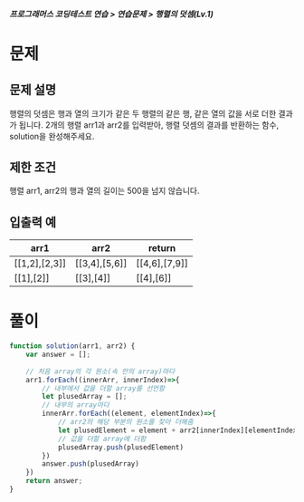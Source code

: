 ##### 프로그래머스 코딩테스트 연습 > 연습문제 > 행렬의 덧셈(Lv.1)
# 문제
## 문제 설명
행렬의 덧셈은 행과 열의 크기가 같은 두 행렬의 같은 행, 같은 열의 값을 서로 더한 결과가 됩니다. 2개의 행렬 arr1과 arr2를 입력받아, 행렬 덧셈의 결과를 반환하는 함수, solution을 완성해주세요.

## 제한 조건
행렬 arr1, arr2의 행과 열의 길이는 500을 넘지 않습니다.
## 입출력 예
|arr1	          |arr2	          |return
|---------------|---------------|---------------
|[[1,2],[2,3]]	|[[3,4],[5,6]]	|[[4,6],[7,9]]
|[[1],[2]]	    |[[3],[4]]	    |[[4],[6]]

# 풀이
```javascript
function solution(arr1, arr2) {
    var answer = [];
    
    // 처음 array의 각 원소(속 안의 array)마다
    arr1.forEach((innerArr, innerIndex)=>{
        // 내부에서 값을 더할 array를 선언함
        let plusedArray = [];
        // 내부의 array마다
        innerArr.forEach((element, elementIndex)=>{
            // arr2의 해당 부분의 원소를 찾아 더해줌
            let plusedElement = element + arr2[innerIndex][elementIndex];
            // 값을 더할 array에 더함 
            plusedArray.push(plusedElement)
        })
        answer.push(plusedArray)
    })
    return answer;
}
```
